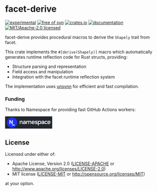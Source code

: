 # facet-derive

[![experimental](https://img.shields.io/badge/status-highly%20experimental-orange)](https://github.com/fasterthanlime/facet)
[![free of syn](https://img.shields.io/badge/free%20of-syn-hotpink)](https://github.com/fasterthanlime/free-of-syn)
[![crates.io](https://img.shields.io/crates/v/facet-derive.svg)](https://crates.io/crates/facet-derive)
[![documentation](https://docs.rs/facet-derive/badge.svg)](https://docs.rs/facet-derive)
[![MIT/Apache-2.0 licensed](https://img.shields.io/crates/l/facet-derive.svg)](./LICENSE)

facet-derive provides procedural macros to derive the `Shapely` trait from facet.

This crate implements the `#[derive(Shapely)]` macro which automatically generates runtime reflection code for Rust structs, providing:

  * Structure parsing and representation
  * Field access and manipulation
  * Integration with the facet runtime reflection system

The implementation uses [unsynn](https://crates.io/crates/unsynn) for efficient and fast compilation.

### Funding

Thanks to Namespace for providing fast GitHub Actions workers:

<a href="https://namespace.so"><img src="./static/namespace-d.svg" height="40"></a>

## License

Licensed under either of:

- Apache License, Version 2.0 ([LICENSE-APACHE](LICENSE-APACHE) or http://www.apache.org/licenses/LICENSE-2.0)
- MIT license ([LICENSE-MIT](LICENSE-MIT) or http://opensource.org/licenses/MIT)

at your option.
